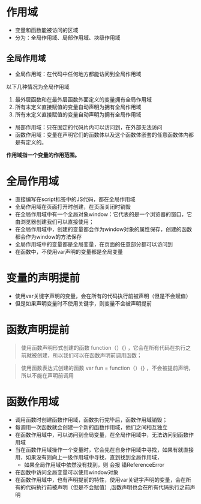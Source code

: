 # 作用域

- 变量和函数能被访问的区域
- 分为：全局作用域、局部作用域、块级作用域

## 全局作用域
- 全局作用域：在代码中任何地方都能访问到全局作用域

以下几种情况为全局作用域
1. 最外层函数和在最外层函数外面定义的变量拥有全局作用域
2. 所有末定义直接赋值的变量自动声明为拥有全局作用域
3. 所有末定义直接赋值的变量自动声明为拥有全局作用域

- 局部作用域：只在固定的代码片内可以访问到，在外部无法访问
- 函数作用域：变量在声明它们的函数体以及这个函数体嵌套的任意函数体内都是有定义的。

**作用域指一个变量的作用范围。**
# 全局作用域
- 直接编写在script标签中的JS代码，都在全局作用域
- 全局作用域在页面打开时创建，在页面关闭时销毁
- 在全局作用域中有一个全局对象window：它代表的是一个浏览器的窗口，它由浏览器创建我们可以直接使用；
- 在全局作用域中，创建的变量都会作为window对象的属性保存，创建的函数都会作为window的方法保存
- 全局作用域中的变量都是全局变量，在页面的任意部分都可以访问到
- 在函数中，不使用var声明的变量都是全局变量
# 变量的声明提前
- 使用var关键字声明的变量，会在所有的代码执行前被声明（但是不会赋值）
- 但是如果声明变量时不使用关键字，则变量不会被声明提前
# 函数声明提前
>使用函数声明形式创建的函数 function（）{}  ，它会在所有代码在执行之前就被创建，所以我们可以在函数声明前调用函数；

>使用函数表达式创建的函数 var fun = function（）{} ，不会被提前声明，所以不能在声明前调用
# 函数作用域
- 调用函数时创建函数作用域，函数执行完毕后，函数作用域销毁；
- 每调用一次函数就会创建一个新的函数作用域，他们之间相互独立
- 在函数作用域中，可以访问到全局变量，在全局作用域中，无法访问到函数作用域
- 当在函数作用域操作一个变量时，它会先在自身作用域中寻找，如果有就直接用，如果没有则向上一级作用域中寻找，直到找到全局作用域，
    - 如果全局作用域中依然没有找到，则 会报 错ReferenceError
- 在函数中访问全局变量可以使用window对象
- 在函数作用域中，也有声明提前的特性，使用var关键字声明的变量，会在所有的代码执行前被声明（但是不会赋值）,函数声明也会在所有代码执行之前声明
